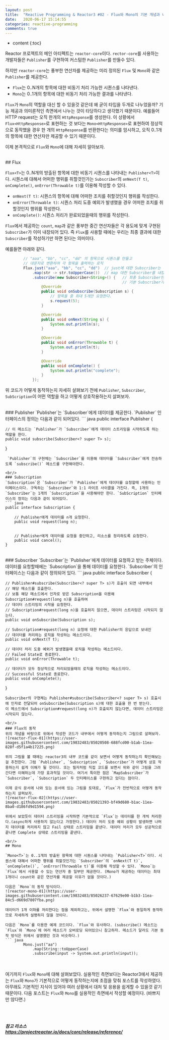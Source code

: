 ```yaml
---
layout: post
title:  "Reactive Programming & Reactor3 #02 - Flux와 Mono의 기본 개념과 내부 동작"
date:   2020-06-17 15:14:55
categories: reactive-programming
comments: true
---
```

* content
{:toc}
 
Reactor 프로젝트의 메인 아티펙트는 `reactor-core`이다. `rector-core`를 사용하는 개발자들은 `Publisher`를 구현하여 커스텀한 `Publisher`를 만들수 있다.

하지만 `reactor-core`는 풍부한 연산자를 제공하는 미리 정의된 `Flux` 및 `Mono`와 같은 `Publisher`를 제공한다.
- `Flux`는 0..N개의 항목에 대한 비동기 처리 가능한 시퀀스를 나타낸다.
- `Mono`는 0..1개의 항목에 대한 비동기 처리 가능한 결과를 나타낸다.

`Flux`가 `Mono`의 역할을 대신 할 수 있을것 같은데 왜 굳이 타입을 두개로 나누었을까? 기능 제공과 의미론적인 측면에서 나누는 것이 타당하다고 생각했기 때문이다. 예를들어 HTTP request는 오직 한개의 `HttpResponse`를 생성한다. 이 상황에서 `Flux<HttpResponse>`로 표현하는 것 보다는 `Mono<HttpResponse>`로 표현하여 정상적으로 동작했을 경우 한 개의 `HttpResponse`를 반환한다는 의미를 암시하고, 오직 0..1개의 항목에 대한 연산자만 제공할 수 있기 때문이다.

이제 본격적으로 `Flux`와 `Mono`에 대해 자세히 알아보자.

<br/>
## Flux

`Flux<T>`는 0..N개의 방출된 항목에 대한 비동기 시퀀스를 나타내는 `Publisher<T>`이다. 시퀀스에 대해서 어떠한 행위를 취할것인가는 `Subscriber`의 `onNext(T t)`, `onComplete()`, `onError(Throwable t)`를 이용해 작성할 수 있다.
- `onNext(T t)`: 시퀀스의 항목에 대해 어떠한 조치를 취할것인지 행위를 작성한다.
- `onError(Throwable t)`: 시퀀스 처리 도중 예외가 발생했을 경우 어떠한 조치를 취할것인지 행위를 작성한다.
- `onComplete()`: 시퀀스 처리가 완료되었을때의 행위를 작성한다.

`Flux`에서 제공하는 `count`, `map`과 같은 풍부한 중간 연산자들은 각 용도에 맞게 구현된 `Subscriber`가 이미 내장되어 있다. 즉 `Flux`를 사용할 때에는 우리는 최종 결과에 대한 `Subscriber`를 작성하기만 하면 된다는 의미이다.

예를들면 아래와 같다.

``` java
        // "aaa", "bb", "cc", "dd" 의 항목으로 시퀀스를 만들고
        // 대문자로 변환하여 각 항목을 출력하는 로직
        Flux.just("aaa", "bb", "cc", "dd")  // just에 대한 Subscriber는 내장되어 있으므로 작성할 필요가 없다.
            .map(str -> str.toUpperCase())  // map 대한 Subscriber를 내장되어 있으므로 작성할 필요가 없다.
            .subscribe(new Subscriber<String>() {   // 최종 Subscriber만 작성한다. 인자가 없는 subscribe() 메소드를 사용한다면
                                                    // 기본 Subscriber가 적용된다.
                @Override
                public void onSubscribe(Subscription s) {
                    // 항목들 중 최대 5개만 요청한다.
                    s.request(5);
                }

                @Override
                public void onNext(String s) {
                    System.out.println(s);
                }

                @Override
                public void onError(Throwable t) {
                    System.out.println(t);
                }

                @Override
                public void onComplete() {
                    System.out.println("complete");
                }
            });
```

위 코드가 어떻게 동작하는지 자세히 살펴보기 전에 `Publisher`, `Subscriber`, `SubScription`이 어떤 역할을 하고 어떻게 상호작용하는지 살펴보자.

<br/>
### Publisher
`Publisher`는 `Subscriber`에게 데이터를 제공한다. `Publisher` 인터페이스의 정의는 다음과 같이 되어있다.
``` java
public interface Publisher<T> {

    // 이 메소드는 `Publisher`가 `Subscriber`에게 데이터 스트리밍을 시작하도록 하는 역할을 한다.
    public void subscribe(Subscriber<? super T> s);
}
```
 `Publisher`의 구현체는 `Subscriber`를 이용해 데이터를 `Subscriber`에게 전송하도록 `subscribe()` 메소드를 구현해야한다.

<br/>
### Subscription
`Subscription`은 `Subscriber`가 `Publisher`에게 데이터를 요청할때 사용하는 인터페이스이다. 구독하는 `Subscriber`와 1:1 라이프 사이클을 가진다. 즉, 1개의 `Subscriber`는 1개의 `Subscription`을 사용해야만 한다. `SubScription` 인터페이스의 정의는 다음과 같이 되어있다.
``` java
public interface Subscription {
    
    // Publisher에게 데이터를 n개 요청한다.
    public void request(long n);

    
    // Publisher에게 데이터를 요청을 중단하고, 리소스를 정리하도록 요청한다.
    public void cancel();
}
```

<br/>
### Subscriber
`Subscriber`는 `Publisher`에게 데이터를 요청하고 받는 주체이다. 데이터를 요청할때에는 `Subscription`을 통해 데이터를 요청한다. `Subscriber`의 인터페이스는 다음과 같이 정의되어 있다.
``` java
public interface Subscriber<T> {

    // Publisher#subscribe(Subscriber<? super T> s)가 호출이 되면 내부에서
    // 해당 메소드를 호출한다.
    // 보통 해당 메소드에서 인자로 받은 Subscription을 이용해 Subscription#request(long n)을 호출하여
    // 데이터 스트리밍의 시작을 요청한다.
    // Subscription#request(long n)을 호출하지 않으면, 데이터 스트리밍은 시작되지 않는다.
    public void onSubscribe(Subscription s);

    // Subscription#request(long n) 요청에 대한 Publisher의 응답으로 보내진
    // 데이터를 처리하는 로직을 작성하는 메소드이다.
    public void onNext(T t);

    // 데이터 처리 도중 예외가 발생했을때 로직을 작성하는 메소드이다.
    // Failed State로 종료한다.
    public void onError(Throwable t);

    // 데이터가 모두 정상적으로 처리되었을때의 로직을 작성하는 메소드이다.
    // Successful State로 종료한다.
    public void onComplete();
}
```
Subscriber의 구현체는 Publisher#subscribe(Subscriber<? super T> s) 호출시에 인자로 전달되어 onSubscribe(Subscription s)에 대한 호출을 한 번 받는다.
이 메소드에서 Subscription#request(long n)가 호출되지 않는다면, 데이터 스트리밍은 시작되지 않는다.

<br/>
### Flux의 동작
위의 개념을 바탕으로 위에서 작성한 코드가 내부에서 어떻게 동작하는지 그림으로 살펴보자.
![reactor-flux-01](https://user-images.githubusercontent.com/19832483/85020508-688fcd00-b1ab-11ea-828f-d5f1a4b17225.png)

위의 그림을 볼 때에는 reactor3의 내부 코드를 같이 보면서 어떻게 동작하는지 확인해보는걸 추천한다. 그럼 `Publisher`, `Subscription`, `Subscriber`가 어떻게 상호 작용하는지 쉽게 이해가 될 것이다. 또는 필자처럼 직접 코드를 보면서 위와 같이 그림을 그려간다면 이해하는데 가장 효과적일 것이다. 여기서 특이한 점은 `MapSubscriber`가 `Subscriber`, `Subscription` 두 인터페이스를 구현하고 있다는 점이다.

이제 공식 문서에 나와 있는 문서에 있는 그림을 토대로, `Flux`가 전반적으로 어떻게 동작하는지 살펴보자.
![reactor-flux-02](https://user-images.githubusercontent.com/19832483/85021393-bf49d680-b1ac-11ea-8ba0-d186fd9d1594.png)

위에서 보았듯이 데이터 스트리밍을 시작하면 기본적으로 `Flux`는 데이터를 한 개씩 처리한다.(async하게 사용하지 않는다고 가정한다.) 데이터 처리 도중 예외 상황이 발생하면 나머지 데이터를 처리하지 않고 Fail 상태로 스트리밍을 끝낸다. 데이터 처리가 모두 성공적으로 끝나면 Complete 상태로 스트리밍을 끝낸다.

<br/>
## Mono

`Mono<T>`는 0..1개의 방출된 항목에 대한 시퀀스를 나타내는 `Publisher<T>`이다. 시퀀스에 대해서 어떠한 행위를 취할것인가는 `Subscriber`의 `onNext(T t)`, `onComplete()`, `onError(Throwable t)`를 이용해 작성할 수 있다. `Mono`는 `Flux`에서 사용할 수 있는 연산자 중 일부만 제공한다. (Mono가 제공하는 데이터는 최대 1개이니 count와 같은 연산자를 제공할 이유가 없을 것이다.) 

다음은 `Mono`의 동작 방식이다.
![reactor-mono-01](https://user-images.githubusercontent.com/19832483/85026237-67629e00-b1b3-11ea-84c5-d669d7807fba.png)

데이터가 1개 이하를 처리한다는 점을 제외하고는, 위에서 설명한 `Flux`와 동일하게 동작하므로 자세하게 설명하지 않을 것이다.

다음은 `Mono`를 이용한 예제 코드이다. `Flux`와 유사하다. (subscribe() 메소드는 `Flux`와 `Mono`에 여러 메소드가 오버로딩 되어있으니 참고하자. 메소드가 달라도 기본 동작 방식은 위에서 설명했던 것과 비슷하다.)
``` java
        Mono.just("aa")
            .map(String::toUpperCase)
            .subscribe(input -> System.out.println(input));
```


<br/><br/>
여기까지 `Flux`와 `Mono`에 대해 살펴보았다. 실용적인 측면보다는 Reactor3에서 제공하는 `Flux`와 `Mono`가 기본적으로 어떻게 동작하는지에 초점을 맞춰 포스트를 작성하였다. 아무래도 기본적인 지식이 있어야 여러 상황에서 대처 및 응용을 쉽게할 수 있을것 같기 때문이다. 다음 포스트는 `Flux`와 `Mono`를 실용적인 측면에서 작성할 예정이다. (바쁘지만 않다면.) 

<br/><br/><br/>
***참고 리소스*** <br/>
***https://projectreactor.io/docs/core/release/reference/*** <br/>